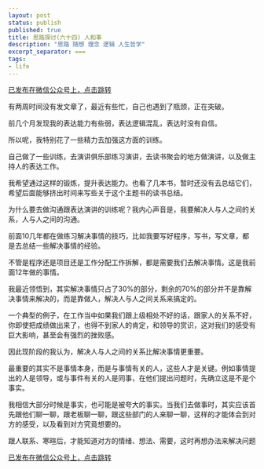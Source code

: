 ```yaml
---
layout: post
status: publish
published: true
title: 思路探讨(六十四) 人和事
description: "思路 随想 理念 逻辑 人生哲学"
excerpt_separator: ===
tags:
- life
---
```


[已发布在微信公众号上，点击跳转](https://mp.weixin.qq.com/s?__biz=MzU1ODY1ODY2NA==&mid=2247484939&idx=1&sn=e3df251c9cb4733784e5df9ccd21e3ab&chksm=fc22630ccb55ea1a27f035c062122bf9e40a504d0dac7143b0a383b4f7dc729dc8596cc10958&token=254199611&lang=zh_CN#rd)

有两周时间没有发文章了，最近有些忙，自己也遇到了瓶颈，正在突破。

前几个月发现我的表达能力有些弱，表达逻辑混乱，表达时没有自信。

所以呢，我特别花了一些精力去加强这方面的训练。

自己做了一些训练，去演讲俱乐部练习演讲，去读书聚会的地方做演讲，以及做主持人的表达工作。

我希望通过这样的锻炼，提升表达能力。也看了几本书，暂时还没有去总结它们，希望后面能够挤出时间来写些关于这个主题书的读书总结。

为什么要去做沟通跟表达演讲的训练呢？我内心声音是，我要解决人与人之间的关系，人与人之间的沟通。

前面10几年都在做练习解决事情的技巧，比如我要写好程序，写书，写文章，都是去总结一些解决事情的经验。

不管是程序还是项目还是工作分配工作拆解，都是需要我们去解决事情。这是我前面12年做的事情。

我最近领悟到，其实解决事情只占了30%的部分，剩余的70%的部分并不是靠解决事情来解决的，而是靠做人，解决人与人之间关系来搞定的。

一个典型的例子，在工作当中如果我们跟上级相处不好的话，跟家人的关系不好，你即使把成绩做出来了，也得不到家人的肯定，和领导的赏识，这对我们的感受有巨大影响，甚至会有强烈的挫败感。

因此现阶段的我认为，解决人与人之间的关系比解决事情更重要。

最重要的其实不是事情本身，而是与事情有关的人，这些人才是关键。例如事情提出的人是领导，或与事件有关的人是同事，在他们提出问题时，先确立这是不是个事实。

我相信大部分时候是事实，也可能是被夸大的事实。当我们去做事时，其实应该首先跟他们聊一聊，跟老板聊一聊，跟这些部门的人来聊一聊，这样的才能体会到对方的感受，以及看到对方究竟想要的。

跟人联系、寒暄后，才能知道对方的情绪、想法、需要，这时再想办法来解决问题


[已发布在微信公众号上，点击跳转](https://mp.weixin.qq.com/s?__biz=MzU1ODY1ODY2NA==&mid=2247484939&idx=1&sn=e3df251c9cb4733784e5df9ccd21e3ab&chksm=fc22630ccb55ea1a27f035c062122bf9e40a504d0dac7143b0a383b4f7dc729dc8596cc10958&token=254199611&lang=zh_CN#rd)


